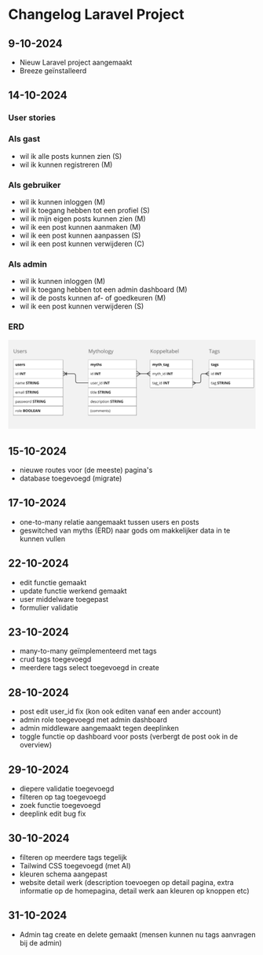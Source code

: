 # Changelog Laravel Project
## 9-10-2024
* Nieuw Laravel project aangemaakt
* Breeze geïnstalleerd

## 14-10-2024
### User stories
### Als gast
* wil ik alle posts kunnen zien (S)
* wil ik kunnen registreren (M)

### Als gebruiker
* wil ik kunnen inloggen (M)
* wil ik toegang hebben tot een profiel (S)
* wil ik mijn eigen posts kunnen zien (M)
* wil ik een post kunnen aanmaken (M)
* wil ik een post kunnen aanpassen (S)
* wil ik een post kunnen verwijderen (C)

### Als admin
* wil ik kunnen inloggen (M)
* wil ik toegang hebben tot een admin dashboard (M)
* wil ik de posts kunnen af- of goedkeuren (M)
* wil ik een post kunnen verwijderen (S)

### ERD
![ERD.png](images/ERD.png)

## 15-10-2024
* nieuwe routes voor (de meeste) pagina's
* database toegevoegd (migrate)

## 17-10-2024
* one-to-many relatie aangemaakt tussen users en posts
* geswitched van myths (ERD) naar gods om makkelijker data in te kunnen vullen

## 22-10-2024
* edit functie gemaakt
* update functie werkend gemaakt
* user middelware toegepast
* formulier validatie

## 23-10-2024
* many-to-many geïmplementeerd met tags
* crud tags toegevoegd
* meerdere tags select toegevoegd in create

## 28-10-2024
* post edit user_id fix (kon ook editen vanaf een ander account)
* admin role toegevoegd met admin dashboard
* admin middleware aangemaakt tegen deeplinken
* toggle functie op dashboard voor posts (verbergt de post ook in de overview)

## 29-10-2024
* diepere validatie toegevoegd
* filteren op tag toegevoegd
* zoek functie toegevoegd
* deeplink edit bug fix

## 30-10-2024
* filteren op meerdere tags tegelijk
* Tailwind CSS toegevoegd (met AI)
* kleuren schema aangepast
* website detail werk (description toevoegen op detail pagina,
extra informatie op de homepagina, detail werk aan kleuren
op knoppen etc)

## 31-10-2024
* Admin tag create en delete gemaakt
  (mensen kunnen nu tags aanvragen bij de admin)


